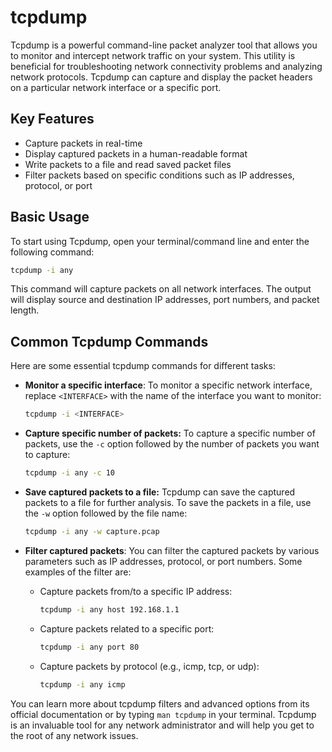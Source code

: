 # tcpdump

Tcpdump is a powerful command-line packet analyzer tool that allows you to monitor and intercept network traffic on your system. This utility is beneficial for troubleshooting network connectivity problems and analyzing network protocols. Tcpdump can capture and display the packet headers on a particular network interface or a specific port.

## Key Features

- Capture packets in real-time
- Display captured packets in a human-readable format
- Write packets to a file and read saved packet files
- Filter packets based on specific conditions such as IP addresses, protocol, or port

## Basic Usage

To start using Tcpdump, open your terminal/command line and enter the following command:

```bash
tcpdump -i any
```

This command will capture packets on all network interfaces. The output will display source and destination IP addresses, port numbers, and packet length.

## Common Tcpdump Commands

Here are some essential tcpdump commands for different tasks:

- **Monitor a specific interface**: To monitor a specific network interface, replace `<INTERFACE>` with the name of the interface you want to monitor:

  ```bash
  tcpdump -i <INTERFACE>
  ```

- **Capture specific number of packets:** To capture a specific number of packets, use the `-c` option followed by the number of packets you want to capture:

  ```bash
  tcpdump -i any -c 10
  ```

- **Save captured packets to a file:** Tcpdump can save the captured packets to a file for further analysis. To save the packets in a file, use the `-w` option followed by the file name:

  ```bash
  tcpdump -i any -w capture.pcap
  ```

- **Filter captured packets**: You can filter the captured packets by various parameters such as IP addresses, protocol, or port numbers. Some examples of the filter are:

  - Capture packets from/to a specific IP address:

    ```bash
    tcpdump -i any host 192.168.1.1
    ```

  - Capture packets related to a specific port:

    ```bash
    tcpdump -i any port 80
    ```

  - Capture packets by protocol (e.g., icmp, tcp, or udp):

    ```bash
    tcpdump -i any icmp
    ```

You can learn more about tcpdump filters and advanced options from its official documentation or by typing `man tcpdump` in your terminal. Tcpdump is an invaluable tool for any network administrator and will help you get to the root of any network issues.
